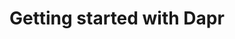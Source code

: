 ---
title: "Getting started with Dapr"
linkTitle: "Getting started"
weight: 20
description: "Get up and running with Dapr"
type: docs
---